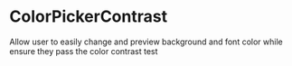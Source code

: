 ColorPickerContrast
===================

Allow user to easily change and preview background and font color while ensure they pass the color contrast test
